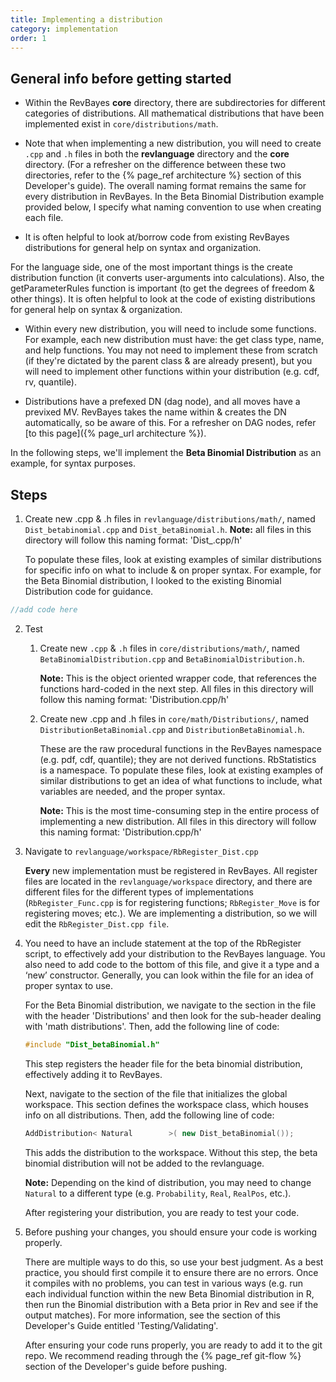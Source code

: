 ```yaml
---
title: Implementing a distribution
category: implementation
order: 1
---
```


## General info before getting started

* Within the RevBayes **core** directory, there are subdirectories for different categories of distributions. 
All mathematical distributions that have been implemented exist in `core/distributions/math`.

* Note that when implementing a new distribution, you will need to create `.cpp` and `.h` files in both the **revlanguage** directory and the **core** directory. (For a refresher on the difference between these two directories, refer to the {% page_ref architecture %} section of this Developer's guide).
The overall naming format remains the same for every distribution in RevBayes. In the Beta Binomial Distribution example provided below, I specify what naming convention to use when creating each file.

* It is often helpful to look at/borrow code from existing RevBayes distributions for general help on syntax and organization.

For the language side, one of the most important things is the create distribution function (it converts user-arguments into calculations). Also, the getParameterRules function is important (to get the degrees of freedom & other things). It is often helpful to look at the code of existing distributions for general help on syntax & organization.

* Within every new distribution, you will need to include some functions. For example, each new distribution must have: the get class type, name, and help functions. You may not need to implement these from scratch (if they're dictated by the parent class & are already present), but you will need to implement other functions within your distribution (e.g. cdf, rv, quantile). 

* Distributions have a prefexed DN (dag node), and all moves have a previxed MV. RevBayes takes the name within & creates the DN automatically, so be aware of this. For a refresher on DAG nodes, refer [to this page]({% page_url architecture %}). 
 
In the following steps, we'll implement the **Beta Binomial Distribution** as an example, for syntax purposes.

## Steps

1.  Create new .cpp & .h files in `revlanguage/distributions/math/`, named `Dist_betabinomial.cpp` and `Dist_betaBinomial.h`. 
     **Note:** all files in this directory will follow this naming format: 'Dist_<nameofdistribution>.cpp/h'

    To populate these files, look at existing examples of similar distributions for specific info on what to include & on proper syntax.  For example, for the Beta Binomial distribution, I looked to the existing Binomial Distribution code for guidance.
    
```cpp 
//add code here
```

2.  Test
    1.  Create new `.cpp` & `.h` files in `core/distributions/math/`, named `BetaBinomialDistribution.cpp` and `BetaBinomialDistribution.h`.

        **Note:** This is the object oriented wrapper code, that references the functions hard-coded in the next step. All files in this directory will follow this naming format: '<NameOfDistribution>Distribution.cpp/h'
    
    2.  Create new .cpp and .h files in `core/math/Distributions/`, named `DistributionBetaBinomial.cpp` and `DistributionBetaBinomial.h`. 

        These are the raw procedural functions in the RevBayes namespace (e.g. pdf, cdf, quantile); they are not derived functions. RbStatistics is a namespace. To populate these files, look at existing examples of similar distributions to get an idea of what functions to include, what variables are needed, and the proper syntax.

        **Note:** This is the most time-consuming step in the entire process of implementing a new distribution. All files in this directory will follow this naming format: 'Distribution<NameOfDistribution>.cpp/h'


3.  Navigate to `revlanguage/workspace/RbRegister_Dist.cpp` 

    **Every** new implementation must be registered in RevBayes. All register files are located in the `revlanguage/workspace` directory, and there are different files for the different types of implementations (`RbRegister_Func.cpp` is for registering functions; `RbRegister_Move` is for registering moves; etc.).  We are implementing a distribution, so we will edit the `RbRegister_Dist.cpp file`.

4.  You need to have an include statement at the top of the RbRegister script, to effectively add your distribution to the RevBayes language. You also need to add code to the bottom of this file, and give it a type and a ‘new’ constructor. Generally, you can look within the file for an idea of proper syntax to use. 

    For the Beta Binomial distribution, we navigate to the section in the file with the header 'Distributions' and then look for the sub-header dealing with 'math distributions'. Then, add the following line of code:

    ```cpp
    #include "Dist_betaBinomial.h"
    ```

    This step registers the header file for the beta binomial distribution, effectively adding it to RevBayes.

    Next, navigate to the section of the file that initializes the global workspace. This section defines the workspace class, which houses info on all distributions. Then, add the following line of code: 

    ```cpp
    AddDistribution< Natural		>( new Dist_betaBinomial());
    ```


    This adds the distribution to the workspace. Without this step, the beta binomial distribution will not be added to the revlanguage.
    
    **Note:** Depending on the kind of distribution, you may need to change `Natural` to a different type (e.g. `Probability`, `Real`, `RealPos`, etc.).
    
    After registering your distribution, you are ready to test your code. 
    
5.  Before pushing your changes, you should ensure your code is working properly. 

    There are multiple ways to do this, so use your best judgment. As a best practice, you should first compile it to ensure there are no errors. Once it compiles with no problems, you can test in various ways (e.g. run each individual function within the new Beta Binomial distribution in R, then run the Binomial distribution with a Beta prior in Rev and see if the output matches). For more information, see the section of this Developer's Guide entitled 'Testing/Validating'.
    
    After ensuring your code runs properly, you are ready to add it to the git repo. We recommend reading through the {% page_ref git-flow %} section of the Developer's guide before pushing. 
